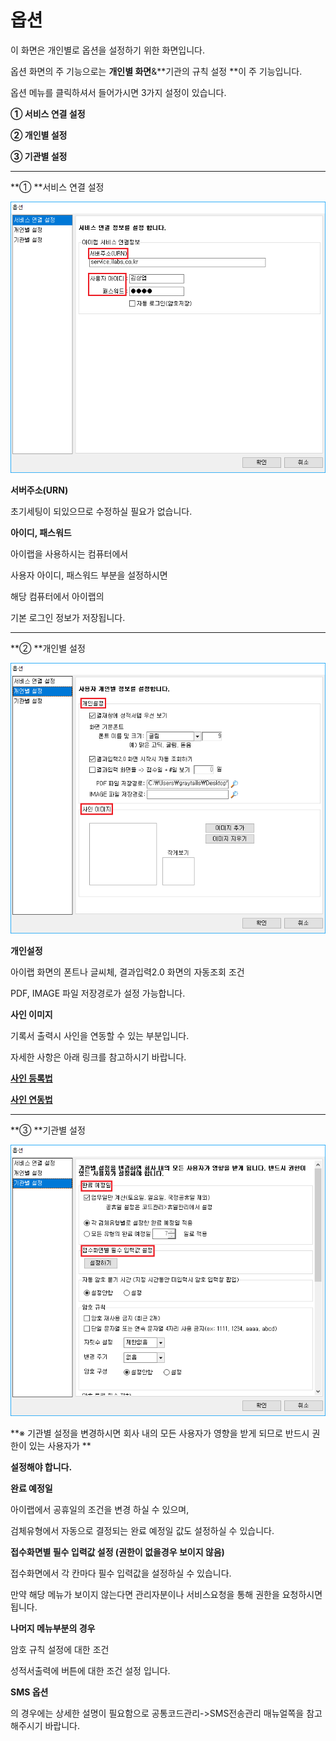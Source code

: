 # 옵션

이 화면은 개인별로 옵션을 설정하기 위한 화면입니다.

옵션 화면의 주 기능으로는 **개인별 화면**&**기관의 규칙 설정 **이 주 기능입니다.

  
옵션 메뉴를 클릭하셔서 들어가시면 3가지 설정이 있습니다.

  


**① 서비스 연결 설정**

**② 개인별 설정**

**③ 기관별 설정**

---

**① **서비스 연결 설정

![](/assets/009옵션/000옵션_메뉴구성.png)

**서버주소\(URN\)**

초기세팅이 되있으므로 수정하실 필요가 없습니다.

**아이디, 패스워드**

아이랩을 사용하시는 컴퓨터에서 

사용자 아이디, 패스워드 부분을 설정하시면

해당 컴퓨터에서 아이랩의 

기본 로그인 정보가 저장됩니다.

---

**② **개인별 설정

  


![](/assets/009옵션/001옵션_개인별_설정.png)

**개인설정**

아이랩 화면의 폰트나 글씨체, 결과입력2.0 화면의 자동조회 조건

PDF, IMAGE 파일 저장경로가 설정 가능합니다.

**사인 이미지**

기록서 출력시 사인을 연동할 수 있는 부분입니다.

자세한 사항은 아래 링크를 참고하시기 바랍니다.

[**사인 등록법**](http://cafe.naver.com/labtools/145)

[**사인 연동법**](http://cafe.naver.com/labtools/248)

---

**③ **기관별 설정

  


![](/assets/009옵션/002옵션_기관별_설정.png)

**※ 기관별 설정을 변경하시면 회사 내의 모든 사용자가 영향을 받게 되므로 반드시 권한이 있는 사용자가 **

**설정해야 합니다.**

  


**완료 예정일**

아이랩에서 공휴일의 조건을 변경 하실 수 있으며,

검체유형에서 자동으로 결정되는 완료 예정일 값도 설정하실 수 있습니다.

  


**접수화면별 필수 입력값 설정 \(권한이 없을경우 보이지 않음\)**

접수화면에서 각 칸마다 필수 입력값을 설정하실 수 있습니다.

만약 해당 메뉴가 보이지 않는다면 관리자분이나 서비스요청을 통해 권한을 요청하시면 됩니다.

  


**나머지 메뉴부분의 경우**

암호 규칙 설정에 대한 조건

성적서출력에 버튼에 대한 조건 설정 입니다.

  


**SMS 옵션**

의 경우에는 상세한 설명이 필요함으로 공통코드관리-&gt;SMS전송관리 매뉴얼쪽을 참고해주시기 바랍니다.

